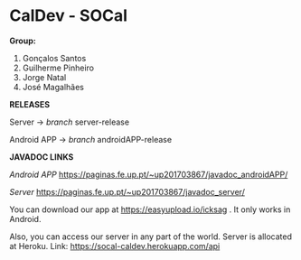 # CalDev - SOCal

**Group:**
1. Gonçalos Santos
2. Guilherme Pinheiro
3. Jorge Natal
4. José Magalhães

**RELEASES**

Server -> _branch_ server-release

Android APP -> _branch_ androidAPP-release

**JAVADOC LINKS**

_Android APP_
https://paginas.fe.up.pt/~up201703867/javadoc_androidAPP/

_Server_
https://paginas.fe.up.pt/~up201703867/javadoc_server/

You can download our app at https://easyupload.io/icksag . It only works in Android.

Also, you can access our server in any part of the world. Server is allocated at Heroku. 
Link: https://socal-caldev.herokuapp.com/api
